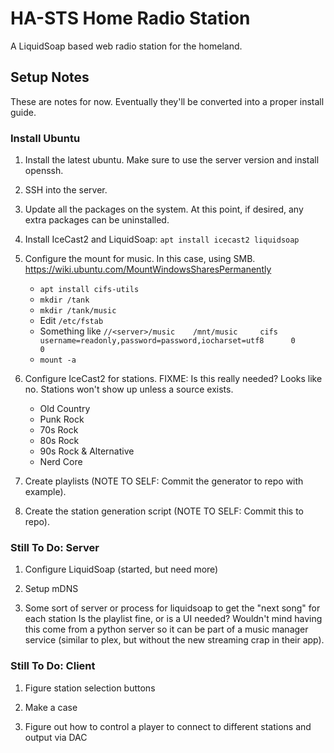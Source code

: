 HA-STS Home Radio Station
=========================

A LiquidSoap based web radio station for the homeland.

Setup Notes
-----------

These are notes for now.  Eventually they'll be converted into a proper install guide.

### Install Ubuntu

1. Install the latest ubuntu.  Make sure to use the server version and install openssh.

1. SSH into the server.

1. Update all the packages on the system.  At this point, if desired, any extra packages can be uninstalled.

1. Install IceCast2 and LiquidSoap: `apt install icecast2 liquidsoap`

1. Configure the mount for music.  In this case, using SMB.  https://wiki.ubuntu.com/MountWindowsSharesPermanently

      * `apt install cifs-utils`
	  * `mkdir /tank`
	  * `mkdir /tank/music`
	  * Edit `/etc/fstab`
	  * Something like `//<server>/music    /mnt/music     cifs    username=readonly,password=password,iocharset=utf8      0       0`
	  * `mount -a`

1. Configure IceCast2 for stations.  FIXME: Is this really needed?  Looks like no.  Stations won't show up unless a source exists.
   * Old Country
   * Punk Rock
   * 70s Rock
   * 80s Rock
   * 90s Rock & Alternative
   * Nerd Core

1. Create playlists (NOTE TO SELF: Commit the generator to repo with example).

1. Create the station generation script (NOTE TO SELF: Commit this to repo).

### Still To Do: Server

1. Configure LiquidSoap (started, but need more)

1. Setup mDNS

1. Some sort of server or process for liquidsoap to get the "next song" for each station
   Is the playlist fine, or is a UI needed?  Wouldn't mind having this come from a python server so it can be
   part of a music manager service (similar to plex, but without the new streaming crap in their app).

### Still To Do: Client

1. Figure station selection buttons

1. Make a case

1. Figure out how to control a player to connect to different stations and output via DAC
